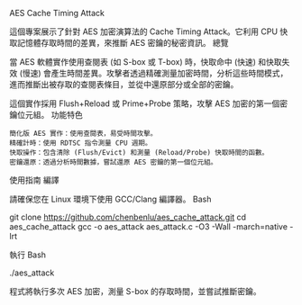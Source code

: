 AES Cache Timing Attack

這個專案展示了針對 AES 加密演算法的 Cache Timing Attack。它利用 CPU 快取記憶體存取時間的差異，來推斷 AES 密鑰的秘密資訊。
總覽

當 AES 軟體實作使用查閱表 (如 S-box 或 T-box) 時，快取命中 (快速) 和快取失效 (慢速) 會產生時間差異。攻擊者透過精確測量加密時間，分析這些時間模式，進而推斷出被存取的查閱表條目，並從中還原部分或全部的密鑰。

這個實作採用 Flush+Reload 或 Prime+Probe 策略，攻擊 AES 加密的第一個密鑰位元組。
功能特色

    簡化版 AES 實作：使用查閱表，易受時間攻擊。
    精確計時：使用 RDTSC 指令測量 CPU 週期。
    快取操作：包含清除 (Flush/Evict) 和測量 (Reload/Probe) 快取時間的函數。
    密鑰還原：透過分析時間數據，嘗試還原 AES 密鑰的第一個位元組。

使用指南
編譯

請確保您在 Linux 環境下使用 GCC/Clang 編譯器。
Bash

git clone https://github.com/chenbenlu/aes_cache_attack.git
cd aes_cache_attack
gcc -o aes_attack aes_attack.c -O3 -Wall -march=native -lrt

執行
Bash

./aes_attack

程式將執行多次 AES 加密，測量 S-box 的存取時間，並嘗試推斷密鑰。
